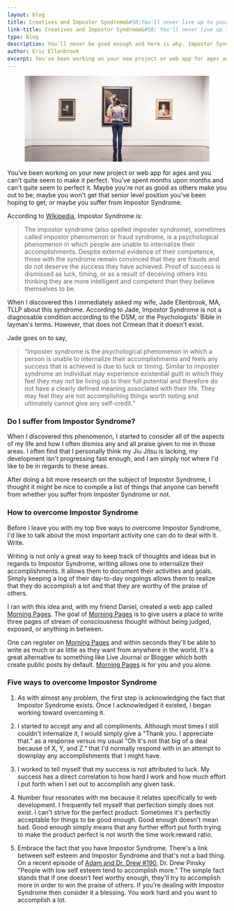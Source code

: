 ```yaml
---
layout: blog
title: Creatives and Impostor Syndrome&#58;You'll never live up to your own potential - Eric Ellenbrook
link-title: Creatives and Impostor Syndrome&#58; You'll never live up to your own potential
type: blog
description: You'll never be good enough and here is why. Impostor Syndrome. Imposter syndrome is the psychological phenomenon in which a person is unable to internalize their accomplishments and feels any success that is achieved is due to luck or timing.
author: Eric Ellenbrook
excerpt: You've been working on your new project or web app for ages and you can't quite seem to make it perfect. You've spent months upon months and can't quite seem to perfect it. Maybe you're not as good as others make you out to be; maybe you won't get that senior level position you've been hoping to get; or maybe you suffer from Impostor Syndrome. 
---
```

<figure class="content-image-container">
	<img src="/assets/img/blog-posts/impostor-syndrome/header.jpg" alt="Man suffering from Impostor Snydrome">
</figure>
You've been working on your new project or web app for ages and you can't quite seem to make it perfect. You've spent months upon months and can't quite seem to perfect it. Maybe you're not as good as others make you out to be; maybe you won't get that senior level position you've been hoping to get; or maybe you suffer from Impostor Syndrome. 

<!--more-->

According to [Wikipedia](http://en.wikipedia.org/wiki/Impostor_syndrome), Impostor Syndrome is:

>The impostor syndrome (also spelled imposter syndrome), sometimes called impostor phenomenon or fraud syndrome, is a psychological phenomenon in which people are unable to internalize their accomplishments. Despite external evidence of their competence, those with the syndrome remain convinced that they are frauds and do not deserve the success they have achieved. Proof of success is dismissed as luck, timing, or as a result of deceiving others into thinking they are more intelligent and competent than they believe themselves to be.

When I discovered this I immediately asked my wife, Jade Ellenbrook, MA, TLLP about this syndrome. According to Jade, Impostor Syndrome is not a diagnosable condition according to the DSM, or the Psychologists' Bible in layman's terms. However, that does not Crmean that it doesn't exist.

Jade goes on to say,

>“Imposter syndrome is the psychological phenomenon in which a person is unable to internalize their accomplishments and feels any success that is achieved is due to luck or timing. Similar to imposter syndrome an individual may experience existential guilt in which they feel they may not be living up to their full potential and therefore do not have a clearly defined meaning associated with their life. They may feel they are not accomplishing things worth noting and ultimately cannot give any self-credit.”

### Do I suffer from Impostor Syndrome?
When I discovered this phenomenon, I started to consider all of the aspects of my life and how I often dismiss any and all praise given to me in those areas. I often find that I personally think my Jiu Jitsu is lacking, my development isn't progressing fast enough, and I am simply not where I'd like to be in regards to these areas.

After doing a bit more research on the subject of Impostor Syndrome, I thought it might be nice to compile a list of things that anyone can benefit from whether you suffer from Imposter Syndrome or not.

### How to overcome Impostor Syndrome
Before I leave you with my top five ways to overcome Impostor Syndrome, I'd like to talk about the most important activity one can do to deal with it. Write. 

Writing is not only a great way to keep track of thoughts and ideas but in regards to Impostor Syndrome, writing allows one to internalize their accomplishments. It allows them to document their activities and goals. Simply keeping a log of their day-to-day ongoings allows them to realize that they do accomplish a lot and that they are worthy of the praise of others.

I ran with this idea and, with my friend Daniel, created a web app called [Morning Pages](http://morningpages.net). The goal of [Morning Pages](http://morningpages.net) is to give users a place to write three pages of stream of consciousness thought without being judged, exposed, or anything in between. 

One can register on [Morning Pages](http://morningpages.net) and within seconds they'll be able to write as much or as little as they want from anywhere in the world. It's a great alternative to something like Live Journal or Blogger which both create public posts by default. [Morning Pages](http://morningpages.net) is for you and you alone.

### Five ways to overcome Impostor Syndrome

1. As with almost any problem, the first step is acknowledging the fact that Impostor Syndrome exists. Once I acknowledged it existed, I began working toward overcoming it.

2. I started to accept any and all compliments. Although most times I still couldn't internalize it, I would simply give a "Thank you. I appreciate that." as a response versus my usual "Oh it's not that big of a deal because of X, Y, and Z." that I'd normally respond with in an attempt to downplay any accomplishments that I might have.

3. I worked to tell myself that my success is not attributed to luck. My success has a direct correlation to how hard I work and how much effort I put forth when I set out to accomplish any given task.

4. Number four resonates with me because it relates specifically to web development. I frequently tell myself that perfection simply does not exist. I can't strive for the perfect product. Sometimes it's perfectly acceptable for things to be good enough. Good enough doesn't mean bad. Good enough simply means that any further effort put forth trying to make the product perfect is not worth the time work:reward ratio. 

5. Embrace the fact that you have Impostor Syndrome. There's a link between self esteem and Impostor Syndrome and that's not a bad thing. On a recent episode of [Adam and Dr. Drew #190](http://adamanddrdrewshow.com/190/), Dr. Drew Pinsky "People with low self esteem tend to accomplish more." The simple fact stands that if one doesn't feel worthy enough, they'll try to accomplish more in order to win the praise of others. If you're dealing with Impostor Syndrome then consider it a blessing. You work hard and you want to accomplish a lot. 
